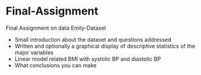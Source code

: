 # Final-Assignment
Final Assignment on data Emily-Dataset
- Small introduction about the dataset and questions addressed
- Written and optionally a graphical display of descriptive statistics of the major variables
- Linear model related BMI with systolic BP and diastolic BP
- What conclusions you can make
